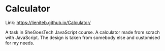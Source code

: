 # Calculator

Link: https://lieniteb.github.io/Calculator/

A task in SheGoesTech JavaScript course. A calculator made from scrach with JavaScript. 
The design is taken from somebody else and customised for my needs.
